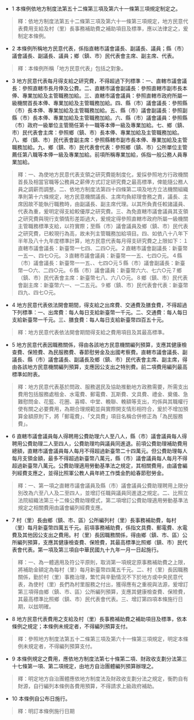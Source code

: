* 1 本條例依地方制度法第五十二條第三項及第六十一條第三項規定制定之。

> 釋：依地方制度法第五十二條第三項及第六十一條第三項規定，地方民意代表費用支給及村（里）長事務補助費之補助項目及標準，應以法律定之，爰制定本條例。

* 2 本條例所稱地方民意代表，係指直轄市議會議長、副議長、議員；縣（市）議會議長、副議長、議員；鄉（鎮、市）民代表會主席、副主席、代表。

> 釋：本條例所稱「地方民意代表」包括之對象。

* 3 地方民意代表每月得支給之研究費，不得超過下列標準：一、直轄市議會議長：參照直轄市長月俸及公費。二、直轄市議會副議長：參照直轄市副市長本俸、專業加給及主管職務加給。三、直轄市議會議員：參照直轄市政府所屬一級機關首長本俸、專業加給及主管職務加給。四、縣（市）議會議長：參照縣（市）長本俸、專業加給及主管職務加給。五、縣（市）議會副議長：參照副縣（市）長本俸、專業加給及主管職務加給。六、縣（市）議會議員：參照縣（市）政府一級單位主管簡任第十一職等本俸一級及專業加給。七、鄉（鎮、市）民代表會主席：參照鄉（鎮、市）長本俸、專業加給及主管職務加給。八、鄉（鎮、市）民代表會副主席：參照縣轄市副市長本俸、專業加給及主管職務加給。九、鄉（鎮、市）民代表會代表：參照鄉（鎮、市）公所單位主管薦任第八職等本俸一級及專業加給。前項所稱專業加給，係指一般公務人員專業加給。

> 釋：一、為使地方民意代表支領之研究費能制度化，爰採參照地方行政機關首長及相當官職等公務員之薪俸方式訂定研究費之最高標準，俾能隨公務人員之調薪而調整。二、依地方制度法第四十四條第二項及地方立法機關組織準則第十六條規定，地方民意機關議長、主席均負綜理會務之責，議長、主席因故不能執行職務時，由副議長、副主席代理。以其所負責任較諸議員、代表為重，爰明定得支給較優厚之研究費。三、為免直轄市議會議員其支領之研究費與現行支領情形差距過大，爰規定得參照直轄市政府所屬一級機關主管職務標準支給，以符實際；至縣（市）議會議員及鄉（鎮、市）民代表之研究費，已較現行為高，故未列主管職務加給項目。四、如依八十八年下半年及八十九年度標準計算，地方民意代表每月得支研究費之上限如下：１直轄市議會議長：新臺幣一七四、二四○元。２直轄市議會副議長：新臺幣一五一、四七○元。３直轄市議會議員：新臺幣一一五、七四○元。４縣（市）議會議長：新臺幣一一五、、七四○元５縣（市）議會副議長：新臺幣一○六、二四○元。６縣（市）議會議員：新臺幣六六、七六○元７鄉（鎮、市）民代表會主席：新臺幣七八、六八○元。８鄉（鎮、市）民代表會副主席：新臺幣六一、一二五元。９鄉（鎮、市）民代表會代表：新臺幣四九、四七○元。

* 4 地方民意代表依法開會期間，得支給之出席費、交通費及膳食費，不得超過下列標準：一、出席費：每人每日支給新臺幣一千元。二、交通費：每人每日支給新臺幣一千元。三、膳食費：每人每日支給新臺幣四百五十元。

> 釋：地方民意代表依法開會期間得支給之費用項目及其最高標準。

* 5 地方民意代表因職務關係，得由各該地方民意機關編列預算，支應其健康檢查費、保險費、為民服務費、春節慰勞金及出國考察費。直轄市議會議長、副議長、縣（市）議會議長、副議長及鄉（鎮、市）民代表會主席、副主席，得由各該地方民意機關編列預算，支應因公支出之特別費。前二項費用編列最高標準如附表。

> 釋：地方民意代表基於問政、服務選民及協助推動地方政務需要，所需支出費用包括服務處租金、水電費、郵電費、瓦斯費、文具費、禮金、奠儀、急難慰問金、花籃、花圈、喜幛、中堂、輓聯、輓額等支出，均係與其職權行使有關之必要費用，為期合理規範並與實際開支情形相符合，爰於不增加預算金額原則下，將「郵電費」、「文具費」項目名稱合併修正為「為民服務費」。

* 6 直轄市議會議員每人得聘用公費助理六人至八人，縣（市）議會議員每人得聘用公費助理二人至四人，公費助理均與議員同進退。前項公費助理補助費用總額，直轄市議會議員每人每月不得超過新臺幣二十四萬元。但公費助理每人每月支領金額，最多不得超過新臺幣八萬元，縣（市）議會議員每人每月不得超過新臺幣八萬元。公費助理適用勞動基準法之規定，其相關費用，由議會編列經費支應之，並得比照軍公教人員年終工作獎金酌給春節慰勞金。

> 釋：一、第一項之直轄市議會議員及縣（市）議會議員公費助理聘用上限分別改為六至八人及二至四人，並增訂任職與議員同進退之規定。二、比照立法院組織法第三十二條公費助理模式，第二項增訂公費助理適用勞動基準法規定之相關費用由議會編列經費支應。

* 7 村（里）長由鄉（鎮、市、區）公所編列村（里）長事務補助費，每村（里）每月新臺幣四萬五千元。前項事務補助費，係指文具費、郵電費、水電費及其他因公支出之費用。村（里）長因職務關係，得由鄉（鎮、市、區）公所編列預算，支應其健康檢查費、保險費，其最高標準比照鄉（鎮、市）民代表會代表。第一項及第三項自中華民國九十九年一月一日起施行。

> 釋：一、為一體適用及符公平原則，取消第一項規定原事務補助費之上限，將補助金額定為每村（里）每月新臺幣四萬五千元。二、村（里）長因職務關係，勤於村（里）事務治理，繁忙與辛勤情況不下於地方或中央民意代表，為使村（里）長們為村里服務之付出，獲得應有之重視與法源，爰增訂第三項得由鄉（鎮、市、區）公所編列預算，支應其健康檢查費、保險費，其最高標準比照鄉（鎮、市）民代表會代表。三、增訂第四項本條施行日期，以玆明確。

* 8 地方民意代表費用之支給及村（里）長事務補助費之補助項目及標準，依本條例之規定；本條例未規定者，不得編列預算支付。

> 釋：參照地方制度法第五十二條第三項及第六十一條第三項規定，明定本條例未規定者，不得編列預算支付。

* 9 本條例規定之費用，應依地方制度法第七十條第二項、財政收支劃分法第三十七條第一項、第二項規定，由地方自治團體編列預算辦理之。

> 釋：明定地方自治團體應依地方制度法及財政收支劃分法之規定，衡酌自有財源，自行編列本條例各費用預算，不得請求上級政府補助。

* 10 本條例自公布日施行。

> 釋：明訂本條例施行日期

